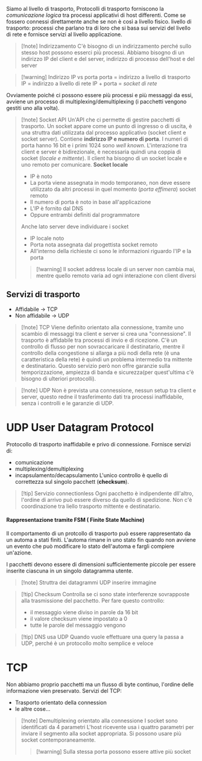 Siamo al livello di trasporto, 
Protocolli di trasporto forniscono la *comunicazione logica* tra processi applicativi di host differenti. Come se fossero connessi direttamente anche se non è così a livello fisico.
livello di trasporto: processi che parlano tra di loro che si basa sui servizi del livello di rete e fornisce servizi al livello applicazione.

>[!note] Indirizzamento
>C'è bisogno di un indirizzamento perché sullo stesso host possono esserci più processi. 
>Abbiamo bisogno di un indirizzo IP del client e del server, indirizzo di processo dell'host e del server

>[!warning] Indirizzo IP vs porta
>porta = indirizzo a livello di trasporto
>IP = indirizzo a livello di rete
>IP + porta = *socket di rete*

Ovviamente poiché ci possono essere più processi e più messaggi da essi, avviene un processo di multiplexing/demultiplexing (i pacchetti vengono gestiti uno alla volta).
>[!note] Socket API
>Un'API che ci permette di gestire pacchetti di trasporto.
>Un socket appare come un punto di ingresso o di uscita, è una struttra dati utilizzata dal processo applicativo (socket client e socket server). Contiene **indirizzo IP e numero di porta**. I numeri di porta hanno 16 bit e i primi 1024 sono *well known*.
>L'interazione tra client e server è bidirezionale, è necessaria quindi una coppia di socket (*locale e mittente*). 
>Il client ha bisogno di un socket locale e uno remoto per comunicare.
>**Socket locale**
>- IP è noto
>- La porta viene assegnata in modo temporaneo, non deve essere utilizzato da altri processi in quel momento (*porta effimera*)
>socket remoto
>- Il numero di porta è noto in base all'applicazione
>- L'IP è fornito dal DNS
>- Oppure entrambi definiti dal programmatore
>
> Anche lato server deve individuare i socket
> - IP locale noto
> - Porta nota assegnata dal progettista
> socket remoto
> - All'interno della richieste ci sono le informazioni riguardo l'IP e la porta
>
>>[!warning] Il socket address locale di un server non cambia mai, mentre quello remoto varia ad ogni interazione con client diversi

## Servizi di trasporto
- Affidabile -> TCP
- Non affidabile -> UDP
>[!note] TCP
>Viene definito orientato alla connessione, tramite uno scambio di messaggi tra client e server si crea una "connessione".
>Il trasporto è affidabile tra processi di invio e di ricezione. C'è un controllo di flusso per non sovraccaricare il destinatario, mentre il controllo della congestione si allarga a più nodi della rete (è una caratteristica della rete) è quindi un problema intermedio tra mittente e destinatario.
>Questo servizio però non offre garanzie sulla temporizzazione, ampiezza di banda e sicurezza(per quest'ultima c'è bisogno di ulteriori protocolli).

>[!note] UDP
>Non è prevista una connessione, nessun setup tra client e server, questo redne il trasferimento dati tra processi inaffidabile, senza i controlli e le garanzie di UDP.

# UDP User Datagram Protocol
Protocollo di trasporto inaffidabile e privo di connessione. 
Fornisce servizi di:
- comunicazione
- multiplexing/demultiplexing
- incapsulamento/decapsulamento
L'unico controllo è quello di correttezza sul singolo pacchett (**checksum**).

>[!tip] Servizio connectionless
>Ogni pacchetto è indipendente dll'altro, l'ordine di arrivo può essere diverso da quello di spedizione. Non c'è coordinazione tra liello trasporto mittente e destinatario.

#### Rappresentazione tramite FSM ( Finite State Machine)
Il comportamento di un protcollo di trasporto può essere rappresentato da un automa a stati finiti. L'automa rimane in uno stato fin quando non avviene un evento che può modificare lo stato dell'automa e fargli compiere un'azione.

I pacchetti devono essere di dimensioni sufficientemente piccole per essere inserite ciascuna in un singolo datagramma utente.

>[!note] Struttra dei datagrammi UDP
>inserire immagine

>[!tip] Checksum
>Controlla se ci sono state interferenze sovrapposte alla trasmissione del pacchetto. 
>Per fare questo controllo:
>- il messaggio viene diviso in parole da 16 bit
>- il valore checksum viene impostato a 0
>- tutte le parole del messaggio vengono

>[!tip] DNS usa UDP
Quando vuole effettuare una query la passa a UDP, perché è un protocollo molto semplice e veloce 

# TCP
Non abbiamo proprio pacchetti ma un flusso di byte continuo, l'ordine delle informazione vien preservato.
Servizi del TCP:
- Trasporto orientato della connession
- le altre cose...
>[!note] Demultiplexing orientato alla connessione
>I socket sono identificati da 4 parametri
>L'host ricevente usa i quattro parametri per inviare il segmento alla socket appropriata. Si possono usare più socket contemporaneamente.
>>[!warning] Sulla stessa porta possono essere attive più socket

